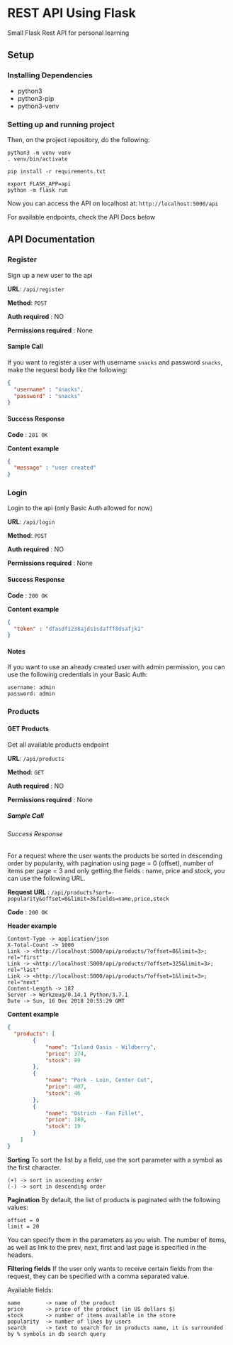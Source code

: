 # REST API Using Flask 
Small Flask Rest API for personal learning 

## Setup

### Installing Dependencies
- python3
- python3-pip
- python3-venv

### Setting up and running project

Then, on the project repository, do the following:
```shell
python3 -m venv venv
. venv/bin/activate
  
pip install -r requirements.txt
  
export FLASK_APP=api
python -m flask run
```
Now you can access the API on localhost at: `http://localhost:5000/api`

For available endpoints, check the API Docs below

## API Documentation

### Register

Sign up a new user to the api

**URL**: `/api/register`

**Method**: `POST`

**Auth required** : NO

**Permissions required** : None

#### Sample Call
If you want to register a user with username `snacks` and password `snacks`, make the request body like the following:
```json
{
  "username" : "snacks",
  "password" : "snacks"
}
```

#### Success Response

**Code** : `201 OK`

**Content example**
```json
{
  "message" : "user created"
}
```

### Login

Login to the api (only Basic Auth allowed for now)

**URL**: `/api/login`

**Method**: `POST`

**Auth required** : NO

**Permissions required** : None

#### Success Response

**Code** : `200 OK`

**Content example**
```json
{
  "token" : "dfasdf1238ajds1sdafff8dsafjk1"
}
```

#### Notes

If you want to use an already created user with admin permission, you can use the following credentials in your Basic Auth:
```
username: admin
password: admin
```

### Products

#### GET Products

Get all available products endpoint

**URL**: `/api/products`

**Method**: `GET`

**Auth required** : NO

**Permissions required** : None

##### Sample Call
###### Success Response

For a request where the user wants the products be sorted in descending order by popularity, with pagination using page = 0 (offset), number of items per page = 3 and only getting the fields : name, price and stock, you can use the following URL.

**Request URL** : `/api/products?sort=-popularity&offset=0&limit=3&fields=name,price,stock`

**Code** : `200 OK`

**Header example**
```
Content-Type -> application/json
X-Total-Count -> 1000
Link -> <http://localhost:5000/api/products/?offset=0&limit=3>; rel="first"
Link -> <http://localhost:5000/api/products/?offset=325&limit=3>; rel="last"
Link -> <http://localhost:5000/api/products/?offset=1&limit=3>; rel="next"
Content-Length -> 187
Server -> Werkzeug/0.14.1 Python/3.7.1
Date -> Sun, 16 Dec 2018 20:55:29 GMT
```
**Content example**
```json
{
  "products": [
        {
            "name": "Island Oasis - Wildberry",
            "price": 374,
            "stock": 89
        },
        {
            "name": "Pork - Loin, Center Cut",
            "price": 407,
            "stock": 46
        },
        {
            "name": "Ostrich - Fan Fillet",
            "price": 180,
            "stock": 19
        }
    ]
}
```

**Sorting**
To sort the list by a field, use the sort parameter with a symbol as the first character. 
```
(+) -> sort in ascending order
(-) -> sort in descending order
```

**Pagination**
By default, the list of products is paginated with the following values:
```
offset = 0
limit = 20
```
You can specify them in the parameters as you wish. The number of items, as well as link to the prev, next, first and last page is specified in the headers.

**Filtering fields**
If the user only wants to receive certain fields from the request, they can be specified with a comma separated value.

Available fields:
```
name        -> name of the product
price       -> price of the product (in US dollars $)
stock       -> number of items available in the store
popularity  -> number of likes by users
search      -> text to search for in products name, it is surrounded by % symbols in db search query
```
